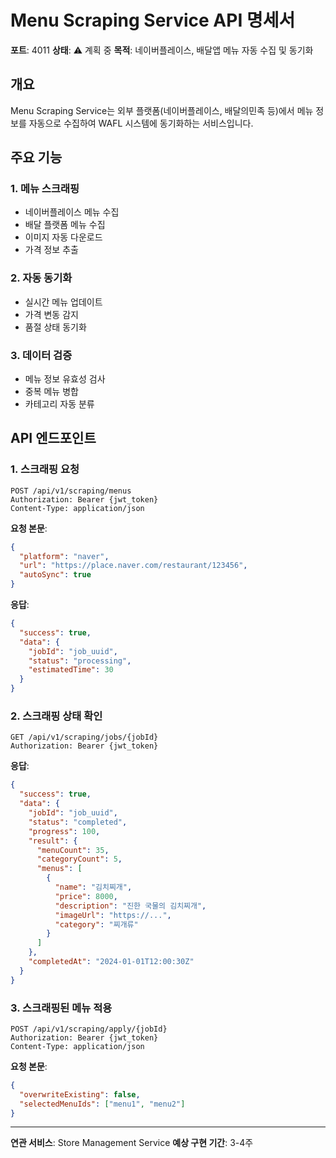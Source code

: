 # Menu Scraping Service API 명세서

**포트**: 4011
**상태**: ⚠️ 계획 중
**목적**: 네이버플레이스, 배달앱 메뉴 자동 수집 및 동기화

## 개요

Menu Scraping Service는 외부 플랫폼(네이버플레이스, 배달의민족 등)에서 메뉴 정보를 자동으로 수집하여 WAFL 시스템에 동기화하는 서비스입니다.

## 주요 기능

### 1. 메뉴 스크래핑
- 네이버플레이스 메뉴 수집
- 배달 플랫폼 메뉴 수집
- 이미지 자동 다운로드
- 가격 정보 추출

### 2. 자동 동기화
- 실시간 메뉴 업데이트
- 가격 변동 감지
- 품절 상태 동기화

### 3. 데이터 검증
- 메뉴 정보 유효성 검사
- 중복 메뉴 병합
- 카테고리 자동 분류

## API 엔드포인트

### 1. 스크래핑 요청
```http
POST /api/v1/scraping/menus
Authorization: Bearer {jwt_token}
Content-Type: application/json
```

**요청 본문**:
```json
{
  "platform": "naver",
  "url": "https://place.naver.com/restaurant/123456",
  "autoSync": true
}
```

**응답**:
```json
{
  "success": true,
  "data": {
    "jobId": "job_uuid",
    "status": "processing",
    "estimatedTime": 30
  }
}
```

### 2. 스크래핑 상태 확인
```http
GET /api/v1/scraping/jobs/{jobId}
Authorization: Bearer {jwt_token}
```

**응답**:
```json
{
  "success": true,
  "data": {
    "jobId": "job_uuid",
    "status": "completed",
    "progress": 100,
    "result": {
      "menuCount": 35,
      "categoryCount": 5,
      "menus": [
        {
          "name": "김치찌개",
          "price": 8000,
          "description": "진한 국물의 김치찌개",
          "imageUrl": "https://...",
          "category": "찌개류"
        }
      ]
    },
    "completedAt": "2024-01-01T12:00:30Z"
  }
}
```

### 3. 스크래핑된 메뉴 적용
```http
POST /api/v1/scraping/apply/{jobId}
Authorization: Bearer {jwt_token}
Content-Type: application/json
```

**요청 본문**:
```json
{
  "overwriteExisting": false,
  "selectedMenuIds": ["menu1", "menu2"]
}
```

---

**연관 서비스**: Store Management Service
**예상 구현 기간**: 3-4주